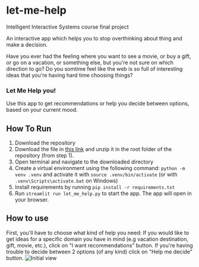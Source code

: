 # let-me-help
Intelligent Interactive Systems course final project

An interactive app which helps you to stop overthinking about thing and make a decision.

Have you ever had the feeling where you want to see a movie, or buy a gift, or go on a vacation, or something else, but you're not sure on which direction to go? Do you somtime feel like the web is so full of interesting ideas that you're having hard time choosing things?
### Let Me Help you!
Use this app to get recommendations or help you decide between options, based on your current mood. 

## How To Run
1. Download the repository
1. Download the file in [this link](https://drive.google.com/file/d/1ssIMDYn_c6oU7bfneE-YYSszLNVxBTOC/view?usp=sharing) and unzip it in the root folder of the repository (from step 1).
1. Open terminal and navigate to the downloaded directory
1. Create a virtual environment using the following command: `python -m venv .venv` and activate it with `source .venv/bin/activate` 
(or with `.venv\Scripts\activate.bat` on Windows)
1. Install requirements by running `pip install -r requirements.txt`
1. Run `streamlit run let_me_help.py` to start the app. The app will open in your browser.

## How to use
First, you'll have to choose what kind of help you need: If you would like to get ideas for a specific domain you have in mind (e.g vacation destination, gift, movie, etc.), click on "I want recommendations" button. If you're having trouble to decide between 2 options (of any kind) click on "Help me decide" button. ![Initial view](https://drive.google.com/file/d/1YrOyLsynmKXdHHIiXBVICWihdeLHwZ-L/view?usp=share_link)

